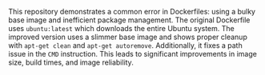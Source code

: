 This repository demonstrates a common error in Dockerfiles: using a bulky base image and inefficient package management.  The original Dockerfile uses `ubuntu:latest` which downloads the entire Ubuntu system.  The improved version uses a slimmer base image and shows proper cleanup with `apt-get clean` and `apt-get autoremove`.  Additionally, it fixes a path issue in the `CMD` instruction. This leads to significant improvements in image size, build times, and image reliability.